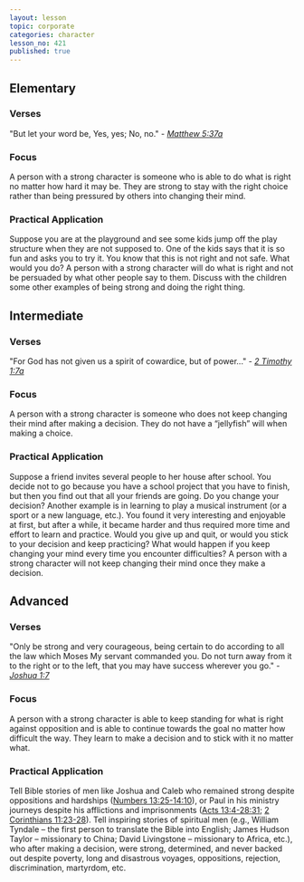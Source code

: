 ```yaml
---
layout: lesson
topic: corporate
categories: character
lesson_no: 421
published: true
---
```


## Elementary
### Verses 
"But let your word be, Yes, yes; No, no." - _[Matthew 5:37a](http://online.recoveryversion.org/bibleverses.asp?fvid=127&lvid=127)_

### Focus
A person with a strong character is someone who is able to do what is right no matter how hard it may be. They are strong to stay with the right choice rather than being pressured by others into changing their mind.

### Practical Application
Suppose you are at the playground and see some kids jump off the play structure when they are not supposed to. One of the kids says that it is so fun and asks you to try it. You know that this is not right and not safe. What would you do? A person with a strong character will do what is right and not be persuaded by what other people say to them. Discuss with the children some other examples of being strong and doing the right thing.

## Intermediate

### Verses
"For God has not given us a spirit of cowardice, but of power..." - _[2 Timothy 1:7a](http://online.recoveryversion.org/bibleverses.asp?fvid=6672&lvid=6672)_

### Focus
A person with a strong character is someone who does not keep changing their mind after making a decision. They do not have a “jellyfish” will when making a choice.

### Practical Application
Suppose a friend invites several people to her house after school. You decide not to go because you have a school project that you have to finish, but then you find out that all your friends are going. Do you change your decision? Another example is in learning to play a musical instrument (or a sport or a new language, etc.). You found it very interesting and enjoyable at first, but after a while, it became harder and thus required more time and effort to learn and practice. Would you give up and quit, or would you stick to your decision and keep practicing? What would happen if you keep changing your mind every time you encounter difficulties? A person with a strong character will not keep changing their mind once they make a decision.

## Advanced

### Verses
"Only be strong and very courageous, being certain to do according to all the law which Moses My servant commanded you. Do not turn away from it to the right or to the left, that you may have success wherever you go." - _[Joshua 1:7](http://online.recoveryversion.org/bibleverses.asp?fvid=13817&lvid=13817)_

### Focus
A person with a strong character is able to keep standing for what is right against opposition and is able to continue towards the goal no matter how difficult the way. They learn to make a decision and to stick with it no matter what.

### Practical Application
Tell Bible stories of men like Joshua and Caleb who remained strong despite oppositions and hardships ([Numbers 13:25-14:10](http://online.recoveryversion.org/bibleverses.asp?fvid=12059&lvid=12077)), or Paul in his ministry journeys despite his afflictions and imprisonments ([Acts 13:4-28:31](http://online.recoveryversion.org/bibleverses.asp?fvid=4222&lvid=4786); [2 Corinthians 11:23-28](http://online.recoveryversion.org/bibleverses.asp?fvid=5868&lvid=5873)). Tell inspiring stories of spiritual men (e.g., William Tyndale – the first person to translate the Bible into English; James Hudson Taylor – missionary to China; David Livingstone – missionary to Africa, etc.), who after making a decision, were strong, determined, and never backed out despite poverty, long and disastrous voyages, oppositions, rejection, discrimination, martyrdom, etc.
